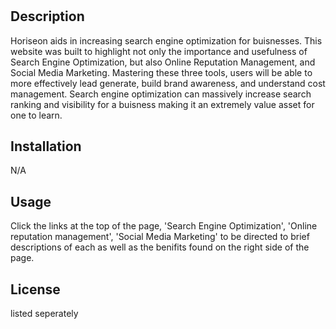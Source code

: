 # <SEO-and-Accessibility>

## Description

Horiseon aids in increasing search engine optimization for buisnesses.
This website was built to highlight not only the importance and usefulness of Search Engine Optimization, but also Online Reputation Management, and Social Media Marketing.
Mastering these three tools, users will be able to more effectively lead generate, build brand awareness, and understand cost management.
Search engine optimization can massively increase search ranking and visibility for a buisness making it an extremely value asset for one to learn.

## Installation

N/A

## Usage

Click the links at the top of the page, 'Search Engine Optimization', 'Online reputation management', 'Social Media Marketing' to be directed to brief descriptions of each as well as the benifits found on the right side of the page.

## License

listed seperately
